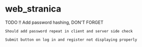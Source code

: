 # web_stranica

TODO
    !! Add password hashing,    DON'T FORGET


    
    Should add password repeat in client and server side check

    Submit button on log in and register not displaying properly
